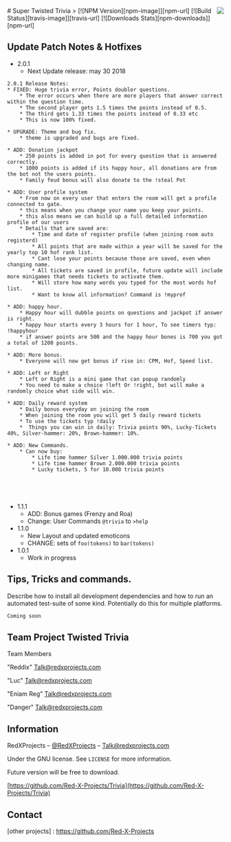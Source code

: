 <img src="https://www.redxprojects.com/img/jk.png" align="right" />
# Super Twisted Trivia
>
[![NPM Version][npm-image]][npm-url]
[![Build Status][travis-image]][travis-url]
[![Downloads Stats][npm-downloads]][npm-url]

## Update Patch Notes & Hotfixes

* 2.0.1
    * Next Update release: may 30 2018
```
2.0.1 Release Notes:
* FIXED: Huge trivia error, Points doubler questions.
    * The error occurs when there are more players that answer correct within the question time.
    * The second player gets 1.5 times the points instead of 0.5.
    * The third gets 1.33 times the points instead of 0.33 etc
    * This is now 100% fixed.

* UPGRADE: Theme and bug fix.
    * theme is upgraded and bugs are fixed.

* ADD: Donation jackpot
    * 250 points is added in pot for every question that is answered correctly.
    * 1000 points is added if its happy hour, all donations are from the bot not the users points.
    * Family feud bonus will also donate to the !steal Pot

* ADD: User profile system
    * From now on every user that enters the room will get a profile connected to gate.
    * this means when you change your name you keep your points.
    * this also means we can build up a full detailed information profile of our users
    * Details that are saved are: 
        * Time and date of register profile (when joining room auto registerd)
        * All points that are made within a year will be saved for the yearly top 10 hof rank list.
        * Cant lose your points because those are saved, even when changing name.
        * All tickets are saved in profile, future update will include more minigames that needs tickets to activate them.
        * Will store how many words you typed for the most words hof list.
        * Want to know all information? Command is !myprof

* ADD: happy hour.
    * Happy hour will dubble points on questions and jackpot if answer is right.
    * happy hour starts every 3 hours for 1 hour, To see timers typ: !happyhour
    * if answer points are 500 and the happy hour bones is 700 you got a total of 1200 points.

* ADD: More bonus.
    * Everyone will now get bonus if rise in: CPM, Hof, Speed list.

* ADD: Left or Right
    * Left or Right is a mini game that can popup randomly
    * You need to make a choice !left Or !right, bot will make a randomly choice what side will win.

* ADD: Daily reward system
    * Daily bonus everyday on joining the room
    * When joining the room you will get 5 daily reward tickets
    * To use the tickets typ !daily
    *  Things you can win in daily: Trivia points 90%, Lucky-Tickets 40%, Silver-hammer: 20%, Brown-hammer: 10%.

* ADD: New Commands. 
    * Can now buy:
        * Life time hammer Silver 1.000.000 trivia points
        * Life time hammer Brown 2.000.000 trivia points
        * Lucky tickets, 5 for 10.000 trivia points





```
* 1.1.1
    * ADD: Bonus games (Frenzy and Roa)
    * Change: User Commands `@trivia` to `>help` 
* 1.1.0
    * New Layout and updated emoticons
    * CHANGE: sets of `foo(tokens)` to `bar(tokens)`
* 1.0.1
    * Work in progress


## Tips, Tricks and commands.

Describe how to install all development dependencies and how to run an automated test-suite of some kind. Potentially do this for multiple platforms.

```sh
Coming soon
```

## Team Project Twisted Trivia
<a name="team-members"></a>Team Members

"Reddix" Talk@redxprojects.com

"Luc" Talk@redxprojects.com

"Eniam Reg" Talk@redxprojects.com

"Danger" Talk@redxprojects.com


## Information

RedXProjects – [@RedXProjects](https://www.facebook.com/RedXProjects/) – Talk@redxprojects.com

Under the GNU license. See ``LICENSE`` for more information.

Future version will be free to download.

[https://github.com/Red-X-Projects/Trivia](https://github.com/Red-X-Projects/Trivia)

## Contact

[website]: https://redxprojects.com
[facebook]: https://www.facebook.com/RedXProjects/
[email]: Talk@redxprojects.com
[other projects] : https://github.com/Red-X-Projects

<!-- Markdown link & img dfn's -->
[npm-image]: https://img.shields.io/npm/v/datadog-metrics.svg?style=flat-square
[npm-url]: https://npmjs.org/package/datadog-metrics
[npm-downloads]: https://img.shields.io/npm/dm/datadog-metrics.svg?style=flat-square
[travis-image]: https://img.shields.io/travis/dbader/node-datadog-metrics/master.svg?style=flat-square
[travis-url]: https://travis-ci.org/dbader/node-datadog-metrics
[wiki]: https://github.com/yourname/yourproject/wiki

